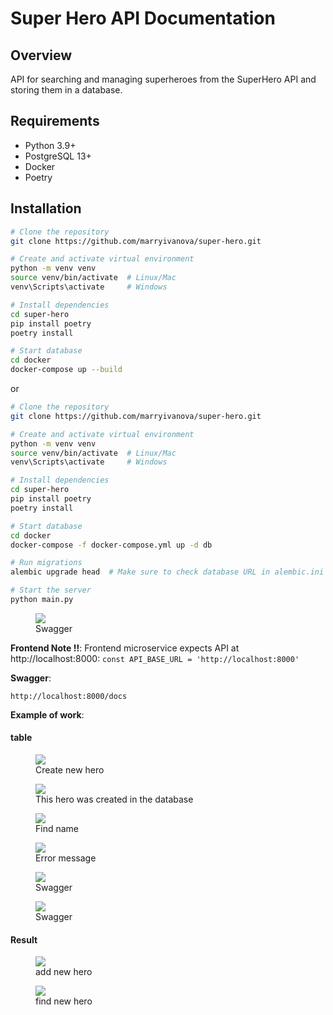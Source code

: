 # Super Hero API Documentation

## Overview
API for searching and managing superheroes from the SuperHero API and storing them in a database.

## Requirements
- Python 3.9+
- PostgreSQL 13+
- Docker
- Poetry

## Installation

```bash
# Clone the repository
git clone https://github.com/marryivanova/super-hero.git

# Create and activate virtual environment
python -m venv venv
source venv/bin/activate  # Linux/Mac
venv\Scripts\activate     # Windows

# Install dependencies
cd super-hero
pip install poetry
poetry install

# Start database
cd docker
docker-compose up --build
```

or 


```bash
# Clone the repository
git clone https://github.com/marryivanova/super-hero.git

# Create and activate virtual environment
python -m venv venv
source venv/bin/activate  # Linux/Mac
venv\Scripts\activate     # Windows

# Install dependencies
cd super-hero
pip install poetry
poetry install

# Start database
cd docker
docker-compose -f docker-compose.yml up -d db

# Run migrations
alembic upgrade head  # Make sure to check database URL in alembic.ini

# Start the server
python main.py
```

<figure>
  <img src="src/helpers/docs_file/docker.png">
  <figcaption>Swagger</figcaption>
</figure>


**Frontend Note !!**:
Frontend microservice expects API at http://localhost:8000:
`const API_BASE_URL = 'http://localhost:8000'` 

**Swagger**:

`http://localhost:8000/docs`



**Example of work**:

#### table
<figure>
  <img src="src/helpers/docs_file/create_hero.png">
  <figcaption>Create new hero</figcaption>
</figure>

<figure>
  <img src="src/helpers/docs_file/db.png">
  <figcaption>This hero was created in the database</figcaption>
</figure>

<figure>
  <img src="src/helpers/docs_file/find_name.png">
  <figcaption>Find name</figcaption>
</figure>

<figure>
  <img src="src/helpers/docs_file/error_name.png">
  <figcaption>Error message</figcaption>
</figure>

<figure>
  <img src="src/helpers/docs_file/swagger.png">
  <figcaption>Swagger</figcaption>
</figure>


<figure>
  <img src="src/helpers/docs_file/api.png">
  <figcaption>Swagger</figcaption>
</figure>

#### Result

<figure>
  <img src="src/helpers/docs_file/add_new_hero.png">
  <figcaption>add new hero</figcaption>
</figure>


<figure>
  <img src="src/helpers/docs_file/find_here.png">
  <figcaption>find new hero</figcaption>
</figure>
